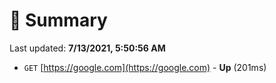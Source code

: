 # 📖 Summary
Last updated: **7/13/2021, 5:50:56 AM**

- `GET` [https://google.com](https://google.com) - **Up** (201ms)
